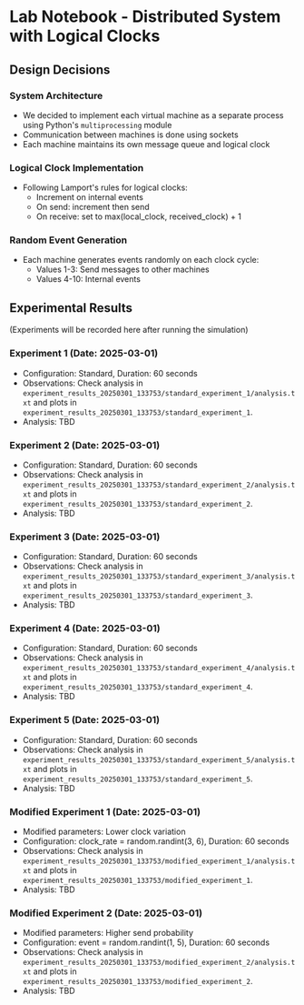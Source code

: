 # Lab Notebook - Distributed System with Logical Clocks

## Design Decisions

### System Architecture
- We decided to implement each virtual machine as a separate process using Python's `multiprocessing` module
- Communication between machines is done using sockets
- Each machine maintains its own message queue and logical clock

### Logical Clock Implementation
- Following Lamport's rules for logical clocks:
  - Increment on internal events
  - On send: increment then send
  - On receive: set to max(local_clock, received_clock) + 1

### Random Event Generation
- Each machine generates events randomly on each clock cycle:
  - Values 1-3: Send messages to other machines
  - Values 4-10: Internal events

## Experimental Results

(Experiments will be recorded here after running the simulation)

### Experiment 1 (Date: 2025-03-01)
- Configuration: Standard, Duration: 60 seconds
- Observations: Check analysis in `experiment_results_20250301_133753/standard_experiment_1/analysis.txt` and plots in `experiment_results_20250301_133753/standard_experiment_1`.
- Analysis: TBD

### Experiment 2 (Date: 2025-03-01)
- Configuration: Standard, Duration: 60 seconds
- Observations: Check analysis in `experiment_results_20250301_133753/standard_experiment_2/analysis.txt` and plots in `experiment_results_20250301_133753/standard_experiment_2`.
- Analysis: TBD

### Experiment 3 (Date: 2025-03-01)
- Configuration: Standard, Duration: 60 seconds
- Observations: Check analysis in `experiment_results_20250301_133753/standard_experiment_3/analysis.txt` and plots in `experiment_results_20250301_133753/standard_experiment_3`.
- Analysis: TBD

### Experiment 4 (Date: 2025-03-01)
- Configuration: Standard, Duration: 60 seconds
- Observations: Check analysis in `experiment_results_20250301_133753/standard_experiment_4/analysis.txt` and plots in `experiment_results_20250301_133753/standard_experiment_4`.
- Analysis: TBD

### Experiment 5 (Date: 2025-03-01)
- Configuration: Standard, Duration: 60 seconds
- Observations: Check analysis in `experiment_results_20250301_133753/standard_experiment_5/analysis.txt` and plots in `experiment_results_20250301_133753/standard_experiment_5`.
- Analysis: TBD

### Modified Experiment 1 (Date: 2025-03-01)
- Modified parameters: Lower clock variation
- Configuration: clock_rate = random.randint(3, 6), Duration: 60 seconds
- Observations: Check analysis in `experiment_results_20250301_133753/modified_experiment_1/analysis.txt` and plots in `experiment_results_20250301_133753/modified_experiment_1`.
- Analysis: TBD

### Modified Experiment 2 (Date: 2025-03-01)
- Modified parameters: Higher send probability
- Configuration: event = random.randint(1, 5), Duration: 60 seconds
- Observations: Check analysis in `experiment_results_20250301_133753/modified_experiment_2/analysis.txt` and plots in `experiment_results_20250301_133753/modified_experiment_2`.
- Analysis: TBD

